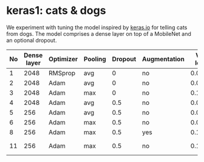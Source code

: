 # keras1: cats & dogs

We experiment with tuning the model inspired by
[keras.io](https://keras.io/applications/#fine-tune-inceptionv3-on-a-new-set-of-classes)
for telling cats from dogs.  The model comprises a dense layer on top of a
MobileNet and an optional dropout.

|  No | Dense layer | Optimizer | Pooling | Dropout | Augmentation | Val. loss | Val. accuracy | Comment |
| --- | ----------- | --------- | ------- | ------- | ------------ | --------- | ------------- | ------- |
|   1 |        2048 |   RMSprop |     avg |       0 |           no | 0.0650    | 0.9738        | ------- |
|   2 |        2048 |      Adam |     avg |       0 |           no | 0.0702    | 0.9738        | ------- |
|   3 |        2048 |      Adam |     max |       0 |           no | 0.1200    | 0.9463        | ------- |
|   4 |        2048 |      Adam |     avg |     0.5 |           no | 0.0593    | 0.9762        | ------- |
|   5 |         256 |      Adam |     avg |     0.5 |           no | 0.0617    | 0.9788        | ------- |
|   6 |         256 |      Adam |     max |     0.5 |           no | 0.0602    | 0.9825        | ------- |
|   8 |         256 |      Adam |     max |     0.5 |          yes | 0.1053    | 0.9625        | ------- |
|  11 |         256 |      Adam |     max |     0.5 |           no | 0.1053    | 0.9575        | Increasing resolution |
